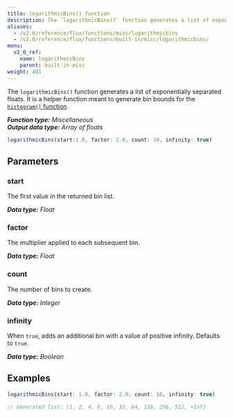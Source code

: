 ```yaml
---
title: logarithmicBins() function
description: The `logarithmicBins()` function generates a list of exponentially separated floats.
aliases:
  - /v2.0/reference/flux/functions/misc/logarithmicbins
  - /v2.0/reference/flux/functions/built-in/misc/logarithmicbins/
menu:
  v2_0_ref:
    name: logarithmicBins
    parent: built-in-misc
weight: 401
---
```


The `logarithmicBins()` function generates a list of exponentially separated floats.
It is a helper function meant to generate bin bounds for the
[`histogram()` function](/v2.0/reference/flux/functions/built-in/transformations/histogram).

_**Function type:** Miscellaneous_  
_**Output data type:** Array of floats_

```js
logarithmicBins(start:1.0, factor: 2.0, count: 10, infinity: true)
```

## Parameters

### start
The first value in the returned bin list.

_**Data type:** Float_

### factor
The multiplier applied to each subsequent bin.

_**Data type:** Float_

### count
The number of bins to create.

_**Data type:** Integer_

### infinity
When `true`, adds an additional bin with a value of positive infinity.
Defaults to `true`.

_**Data type:** Boolean_

## Examples
```js
logarithmicBins(start: 1.0, factor: 2.0, count: 10, infinity: true)

// Generated list: [1, 2, 4, 8, 16, 32, 64, 128, 256, 512, +Inf]
```
